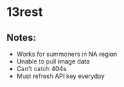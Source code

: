 # 13rest
## Notes:
* Works for summoners in NA region
* Unable to pull image data
* Can't catch 404s
* Must refresh API key everyday
